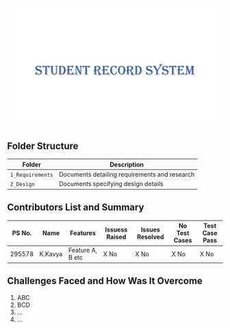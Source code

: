 ![STUDENT RECORD SYSTEM](https://github.com/295578/mini_project29/blob/main/Images/srs.JPG)
## Folder Structure
Folder             | Description
-------------------| -----------------------------------------
`1_Requirements`   | Documents detailing requirements and research
`2_Design`         | Documents specifying design details
## Contributors List and Summary

PS No. |  Name   |    Features    | Issuess Raised |Issues Resolved|No Test Cases|Test Case Pass
-------|---------|----------------|----------------|---------------|-------------|--------------
295578 |K.Kavya  | Feature A, B etc    | X No     | X No   |X No   |X No          

## Challenges Faced and How Was It Overcome

1. ABC
2. BCD
3. ...
4. ...
